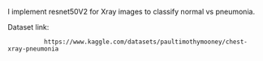 I implement resnet50V2 for Xray images to classify normal vs pneumonia.


Dataset link:

              https://www.kaggle.com/datasets/paultimothymooney/chest-xray-pneumonia
